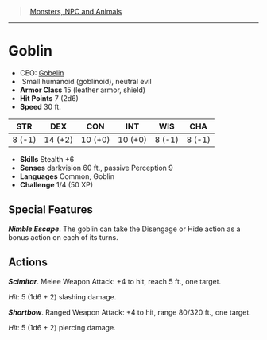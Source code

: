 ﻿---
!MonsterItem
Family: MonsterVO
Type: humanoid (goblinoid)
Size: Small
Alignment: neutral evil
ArmorClass: 15 (leather armor, shield)
HitPoints: 7 (2d6)
Speed: 30 ft.
Strength: ' 8 (-1)'
Dexterity: 14 (+2)
Constitution: 10 (+0)
Intelligence: 10 (+0)
Wisdom: ' 8 (-1)'
Charisma: ' 8 (-1)'
Skills: Stealth +6
Senses: darkvision 60 ft., passive Perception 9
Languages: Common, Goblin
Challenge: 1/4 (50 XP)
Id: monsters_vo.md#goblin
ParentLink: monsters_vo.md#monsters-npc-and-animals
Name: Goblin
ParentName: Monsters, NPC and Animals
NameLevel: 1
AltName: '[Gobelin](hd_monsters_gobelin.md)'
Attributes:
  Name: Goblin
  Markdown: >+
    # <!--Name-->Goblin<!--/Name-->


    - CEO: <!--AltName-->[Gobelin](hd_monsters_gobelin.md)<!--/AltName-->

    -  <!--Size-->Small<!--/Size--> <!--Type-->humanoid (goblinoid)<!--/Type-->, <!--Alignment-->neutral evil<!--/Alignment-->

    - **Armor Class** <!--ArmorClass-->15 (leather armor, shield)<!--/ArmorClass-->

    - **Hit Points** <!--HitPoints-->7 (2d6)<!--/HitPoints-->

    - **Speed** <!--Speed-->30 ft.<!--/Speed-->


    |STR|DEX|CON|INT|WIS|CHA|

    |---|---|---|---|---|---|

    |<!--Strength--> 8 (-1)<!--/Strength-->|<!--Dexterity-->14 (+2)<!--/Dexterity-->|<!--Constitution-->10 (+0)<!--/Constitution-->|<!--Intelligence-->10 (+0)<!--/Intelligence-->|<!--Wisdom--> 8 (-1)<!--/Wisdom-->|<!--Charisma--> 8 (-1)<!--/Charisma-->|


    - **Skills** <!--Skills-->Stealth +6<!--/Skills-->

    - **Senses** <!--Senses-->darkvision 60 ft., passive Perception 9<!--/Senses-->

    - **Languages** <!--Languages-->Common, Goblin<!--/Languages-->

    - **Challenge** <!--Challenge-->1/4 (50 XP)<!--/Challenge-->


    ## Special Features


    **_Nimble Escape_**. The goblin can take the Disengage or Hide action as a bonus action on each of its turns.


    ## Actions


    **_Scimitar_**. Melee Weapon Attack: +4 to hit, reach 5 ft., one target.


    _Hit_: 5 (1d6 + 2) slashing damage.


    **_Shortbow_**. Ranged Weapon Attack: +4 to hit, range 80/320 ft., one target.


    _Hit_: 5 (1d6 + 2) piercing damage.

  AltName: '[Gobelin](hd_monsters_gobelin.md)'
  Size: Small
  Type: humanoid (goblinoid)
  Alignment: neutral evil
  ArmorClass: 15 (leather armor, shield)
  HitPoints: 7 (2d6)
  Speed: 30 ft.
  Strength: ' 8 (-1)'
  Dexterity: 14 (+2)
  Constitution: 10 (+0)
  Intelligence: 10 (+0)
  Wisdom: ' 8 (-1)'
  Charisma: ' 8 (-1)'
  Skills: Stealth +6
  Senses: darkvision 60 ft., passive Perception 9
  Languages: Common, Goblin
  Challenge: 1/4 (50 XP)
AttributesDictionary: >+
  Name: Goblin

  Markdown: >+

    # <!--Name-->Goblin<!--/Name-->





    - CEO: <!--AltName-->[Gobelin](hd_monsters_gobelin.md)<!--/AltName-->



    -  <!--Size-->Small<!--/Size--> <!--Type-->humanoid (goblinoid)<!--/Type-->, <!--Alignment-->neutral evil<!--/Alignment-->



    - **Armor Class** <!--ArmorClass-->15 (leather armor, shield)<!--/ArmorClass-->



    - **Hit Points** <!--HitPoints-->7 (2d6)<!--/HitPoints-->



    - **Speed** <!--Speed-->30 ft.<!--/Speed-->





    |STR|DEX|CON|INT|WIS|CHA|



    |---|---|---|---|---|---|



    |<!--Strength--> 8 (-1)<!--/Strength-->|<!--Dexterity-->14 (+2)<!--/Dexterity-->|<!--Constitution-->10 (+0)<!--/Constitution-->|<!--Intelligence-->10 (+0)<!--/Intelligence-->|<!--Wisdom--> 8 (-1)<!--/Wisdom-->|<!--Charisma--> 8 (-1)<!--/Charisma-->|





    - **Skills** <!--Skills-->Stealth +6<!--/Skills-->



    - **Senses** <!--Senses-->darkvision 60 ft., passive Perception 9<!--/Senses-->



    - **Languages** <!--Languages-->Common, Goblin<!--/Languages-->



    - **Challenge** <!--Challenge-->1/4 (50 XP)<!--/Challenge-->





    ## Special Features





    **_Nimble Escape_**. The goblin can take the Disengage or Hide action as a bonus action on each of its turns.





    ## Actions





    **_Scimitar_**. Melee Weapon Attack: +4 to hit, reach 5 ft., one target.





    _Hit_: 5 (1d6 + 2) slashing damage.





    **_Shortbow_**. Ranged Weapon Attack: +4 to hit, range 80/320 ft., one target.





    _Hit_: 5 (1d6 + 2) piercing damage.



  AltName: '[Gobelin](hd_monsters_gobelin.md)'

  Size: Small

  Type: humanoid (goblinoid)

  Alignment: neutral evil

  ArmorClass: 15 (leather armor, shield)

  HitPoints: 7 (2d6)

  Speed: 30 ft.

  Strength: ' 8 (-1)'

  Dexterity: 14 (+2)

  Constitution: 10 (+0)

  Intelligence: 10 (+0)

  Wisdom: ' 8 (-1)'

  Charisma: ' 8 (-1)'

  Skills: Stealth +6

  Senses: darkvision 60 ft., passive Perception 9

  Languages: Common, Goblin

  Challenge: 1/4 (50 XP)

---
> [Monsters, NPC and Animals](srd_monsters.md)

---

# Goblin

- CEO: [Gobelin](hd_monsters_gobelin.md)
-  Small humanoid (goblinoid), neutral evil
- **Armor Class** 15 (leather armor, shield)
- **Hit Points** 7 (2d6)
- **Speed** 30 ft.

|STR|DEX|CON|INT|WIS|CHA|
|---|---|---|---|---|---|
| 8 (-1)|14 (+2)|10 (+0)|10 (+0)| 8 (-1)| 8 (-1)|

- **Skills** Stealth +6
- **Senses** darkvision 60 ft., passive Perception 9
- **Languages** Common, Goblin
- **Challenge** 1/4 (50 XP)

## Special Features

**_Nimble Escape_**. The goblin can take the Disengage or Hide action as a bonus action on each of its turns.

## Actions

**_Scimitar_**. Melee Weapon Attack: +4 to hit, reach 5 ft., one target.

_Hit_: 5 (1d6 + 2) slashing damage.

**_Shortbow_**. Ranged Weapon Attack: +4 to hit, range 80/320 ft., one target.

_Hit_: 5 (1d6 + 2) piercing damage.

